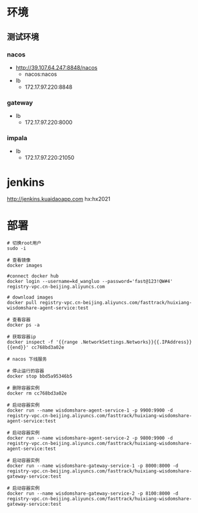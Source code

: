 # 环境
## 测试环境
### nacos
* http://39.107.64.247:8848/nacos
    * nacos:nacos
* lb
    * 172.17.97.220:8848
### gateway
* lb
    * 172.17.97.220:8000
### impala
* lb
    * 172.17.97.220:21050

# jenkins

http://jenkins.kuaidaoapp.com
hx:hx2021

# 部署
```shell
# 切换root用户
sudo -i

# 查看镜像
docker images

#connect docker hub
docker login --username=kd_wangluo --password='fast@123!QW#4' registry-vpc.cn-beijing.aliyuncs.com

# download images
docker pull registry-vpc.cn-beijing.aliyuncs.com/fasttrack/huixiang-wisdomshare-agent-service:test

# 查看容器
docker ps -a

# 获取容器ip 
docker inspect -f '{{range .NetworkSettings.Networks}}{{.IPAddress}}{{end}}' cc768bd3a02e

# nacos 下线服务

# 停止运行的容器
docker stop bbd5a95346b5

# 删除容器实例
docker rm cc768bd3a02e

# 启动容器实例
docker run --name wisdomshare-agent-service-1 -p 9900:9900 -d registry-vpc.cn-beijing.aliyuncs.com/fasttrack/huixiang-wisdomshare-agent-service:test

# 启动容器实例
docker run --name wisdomshare-agent-service-2 -p 9800:9900 -d registry-vpc.cn-beijing.aliyuncs.com/fasttrack/huixiang-wisdomshare-agent-service:test

# 启动容器实例
docker run --name wisdomshare-gateway-service-1 -p 8000:8000 -d registry-vpc.cn-beijing.aliyuncs.com/fasttrack/huixiang-wisdomshare-
gateway-service:test

# 启动容器实例
docker run --name wisdomshare-gateway-service-2 -p 8100:8000 -d registry-vpc.cn-beijing.aliyuncs.com/fasttrack/huixiang-wisdomshare-
gateway-service:test

```

